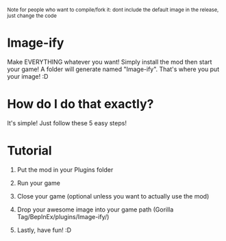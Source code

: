 <sub>Note for people who want to compile/fork it: dont include the default image in the release, just change the code<sub>

# Image-ify
  Make EVERYTHING whatever you want! Simply install the mod then start your game! A folder will generate named "Image-ify". That's where you put your image! :D

# How do I do that exactly?
  It's simple! Just follow these 5 easy steps!

# Tutorial

  1. Put the mod in your Plugins folder

  2. Run your game

  3. Close your game (optional unless you want to actually use the mod)

  4. Drop your awesome image into your game path (Gorilla Tag/BepInEx/plugins/Image-ify/)

  5. Lastly, have fun! :D
